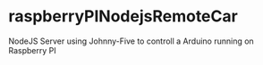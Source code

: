 # raspberryPINodejsRemoteCar
NodeJS Server using Johnny-Five to controll a Arduino running on Raspberry PI
